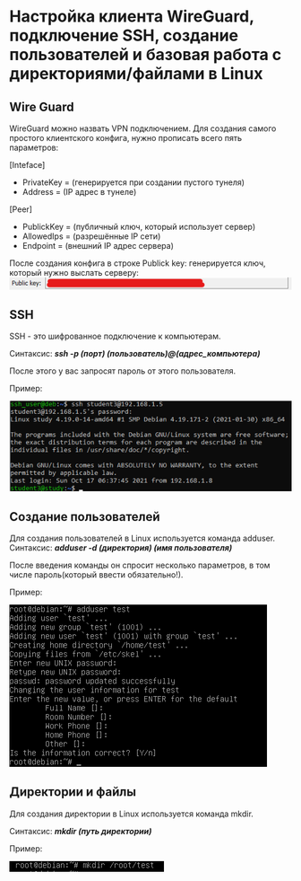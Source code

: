 # Настройка клиента WireGuard, подключение SSH, создание пользователей и базовая работа с директориями/файлами в Linux
## Wire Guard
WireGuard можно назвать VPN подключением. Для создания самого простого клиентского конфига, нужно прописать всего пять параметров:

[Inteface]
+ PrivateKey = (генерируется при создании пустого тунеля)
+ Address = (IP адрес в тунеле)

[Peer]
- PublickKey = (публичный ключ, который использует сервер)
- AllowedIps = (разрешённые IP сети)
- Endpoint = (внешний IP адрес сервера)

После создания конфига в строке Publick key: генерируется ключ, который нужно выслать серверу: ![alt text](https://github.com/Alexey3124/Work/blob/main/%D0%9B%D0%B0%D0%B1%D0%BE%D1%80%D0%B0%D1%82%D0%BE%D1%80%D0%BA%D0%B0%204/Public%20key.png)
## SSH
SSH - это шифрованное подключение к компьютерам.

Синтаксис: ***ssh -p (порт) (пользователь)@(адрес_компьютера)***

После этого у вас запросят пароль от этого пользователя.

Пример:

![alt text](https://github.com/Alexey3124/Work/blob/main/%D0%9B%D0%B0%D0%B1%D0%BE%D1%80%D0%B0%D1%82%D0%BE%D1%80%D0%BA%D0%B0%204/SSH.png)
## Создание пользователей
Для создания пользователей в Linux используется команда adduser.
Синтаксис: ***adduser -d (директория) (имя пользователя)***

После введения команды он спросит несколько параметров, в том числе пароль(который ввести обязательно!).

Пример:

![alt text](https://github.com/Alexey3124/Work/blob/main/%D0%9B%D0%B0%D0%B1%D0%BE%D1%80%D0%B0%D1%82%D0%BE%D1%80%D0%BA%D0%B0%204/Adduser.png)
## Директории и файлы
Для создания директории в Linux используется команда mkdir.

Синтаксис: ***mkdir (путь директории)***

Пример:

![alt text](https://github.com/Alexey3124/Work/blob/main/%D0%9B%D0%B0%D0%B1%D0%BE%D1%80%D0%B0%D1%82%D0%BE%D1%80%D0%BA%D0%B0%204/Mkdir.png)
